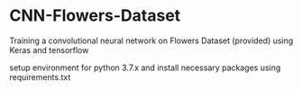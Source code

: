 # CNN-Flowers-Dataset
Training a convolutional neural network on Flowers Dataset (provided) using Keras and tensorflow

setup environment for python 3.7.x and install necessary packages using requirements.txt

